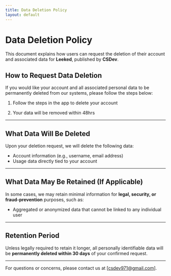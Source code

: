 ```yaml
---
title: Data Deletion Policy
layout: default
---
```


# Data Deletion Policy

This document explains how users can request the deletion of their account and associated data for **Leeked**, published by **CSDev**.

## How to Request Data Deletion

If you would like your account and all associated personal data to be permanently deleted from our systems, please follow the steps below:

1. Follow the steps in the app to delete your account

2. Your data will be removed within 48hrs

---

## What Data Will Be Deleted

Upon your deletion request, we will delete the following data:

- Account information (e.g., username, email address)
- Usage data directly tied to your account

---

## What Data May Be Retained (If Applicable)

In some cases, we may retain minimal information for **legal, security, or fraud-prevention** purposes, such as:

- Aggregated or anonymized data that cannot be linked to any individual user

---

## Retention Period

Unless legally required to retain it longer, all personally identifiable data will be **permanently deleted within 30 days** of your confirmed request.

---

For questions or concerns, please contact us at [csdev971@gmail.com].
